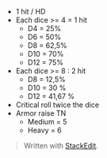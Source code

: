 * 1 hit / HD
* Each dice >= 4 = 1 hit
  * D4 = 25%
  * D6 = 50%
  * D8 = 62,5%
  * D10 = 70%
  * D12 = 75%
 * Each dice >= 8 : 2 hit
   * D8 = 12,5%
   * D10 = 30 %
   * D12 = 41,67 %
* Critical roll twice the dice
* Armor raise TN
	* Medium = 5
	* Heavy = 6

> Written with [StackEdit](https://stackedit.io/).
<!--stackedit_data:
eyJoaXN0b3J5IjpbNzA2NTU4NjA0LDI4NDkxMjE2MF19
-->